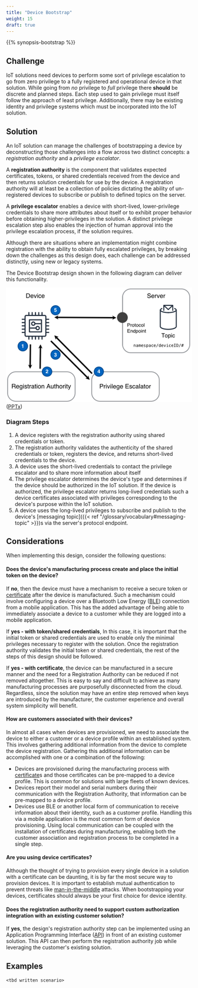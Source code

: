 ```yaml
---
title: "Device Bootstrap"
weight: 15
draft: true
---
```


{{% synopsis-bootstrap %}}
<!--more-->

## Challenge
IoT solutions need devices to perform some sort of privilege escalation to go from zero privilege to a fully registered and operational device in that solution. While going from *no* privilege to *full* privilege there **should** be discrete and planned steps. Each step used to gain privilege must itself follow the approach of least privilege. Additionally, there may be existing identity and privilege systems which must be incorporated into the IoT solution. 

## Solution
An IoT solution can manage the challenges of bootstrapping a device by deconstructing those challenges into a flow across two distinct concepts: a *registration authority* and a *privilege escalator*.  

A **registration authority** is the component that validates expected certificates, tokens, or shared credentials received from the device and then returns solution credentials for use by the device. A registration authority will at least be a collection of policies dictating the ability of un-registered devices to subscribe or publish to defined topics on the server.

A **privilege escalator** enables a device with short-lived, lower-privilege credentials to share more attributes about itself or to exhibit proper behavior before obtaining higher-privileges in the solution. A distinct privilege escalation step also enables the injection of human approval into the privilege escalation process, if the solution requires. 

Although there are situations where an implementation might combine registration with the ability to obtain fully escalated privileges, by breaking down the challenges as this design does, each challenge can be addressed distinctly, using new or legacy systems. 

The Device Bootstrap design shown in the following diagram can deliver this functionality.

![Device Bootstrapping](bootstrap.png) ([PPTx](/designs/iot-atlas-patterns.pptx))

### Diagram Steps
1. A device registers with the registration authority using shared credentials or token.
2. The registration authority validates the authenticity of the shared credentials or token, registers the device, and returns short-lived credentials to the device.
3. A device uses the short-lived credentials to contact the privilege escalator and to share more information about itself
4. The privilege escalator determines the device's type and determines if the device should be authorized in the IoT solution. If the device is authorized, the privilege escalator returns long-lived credentials such a device certificates associated with privileges corresponding to the device's purpose within the IoT solution.
5. A device uses the long-lived privileges to subscribe and publish to the device's [messaging topic]({{< ref "/glossary/vocabulary#messaging-topic" >}})s via the server's protocol endpoint.

## Considerations
When implementing this design, consider the following questions:

#### Does the device's manufacturing process create and place the initial token on the device?
If **no**, then the device must have a mechanism to receive a secure token or [certificate](https://en.wikipedia.org/wiki/Public_key_certificate) after the device is manufactured. Such a mechanism could involve configuring a device over a Bluetooth Low Energy ([BLE](https://en.wikipedia.org/wiki/Bluetooth_Low_Energy)) connection from a mobile application. This has the added advantage of being able to immediately associate a device to a customer while they are logged into a mobile application.

If **yes - with token/shared credentials**, In this case, it is important that the initial token or shared credentials are used to enable only the minimal privileges necessary to register with the solution. Once the registration authority validates the initial token or shared credentials, the rest of the steps of this design should be followed.

If **yes - with certificate**, the device can be manufactured in a secure manner and the need for a Registration Authority can be reduced if not removed altogether. This is easy to say and difficult to achieve as many manufacturing processes are purposefully disconnected from the cloud. Regardless, since the solution may have an entire step removed when keys are introduced by the manufacturer, the customer experience and overall system simplicity will benefit.

#### How are customers associated with their devices?
In almost all cases when devices are provisioned, we need to associate the device to either a customer or a device profile within an established system. This involves gathering additional information from the device to complete the device registration. Gathering this additional information can be accomplished with one or a combination of the following:

* Devices are provisioned during the manufacturing process with [certificate](https://en.wikipedia.org/wiki/Public_key_certificate)s and those certificates can be pre-mapped to a device profile. This is common for solutions with large fleets of known devices.
* Devices report their model and serial numbers during their communication with the Registration Authority, that information can be pre-mapped to a device profile.
* Devices use BLE or another local form of communication to receive information about their identity, such as a customer profile. Handling this via a mobile application is the most common form of device provisioning. Using local communication can be coupled with the installation of certificates during manufacturing, enabling both the customer association and registration process to be completed in a single step.

#### Are you using device certificates?
Although the thought of trying to provision every single device in a solution with a certificate can be daunting, it is by far the most secure way to provision devices. It is important to establish mutual authentication to prevent threats like [man-in-the-middle](https://en.wikipedia.org/wiki/Man-in-the-middle_attack) attacks. When bootstrapping your devices, certificates should always be your first choice for device identity.

#### Does the registration authority need to support custom authorization integration with an existing customer solution?
If **yes**, the design's registration authority step can be implemented using an Application Programming Interface ([API](https://en.wikipedia.org/wiki/Application_programming_interface)) in front of an existing customer solution. This API can then perform the registration authority job while leveraging the customer's existing solution.

## Examples

    <tbd written scenario>